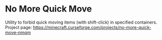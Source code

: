 # No More Quick Move
Utility to forbid quick moving items (with shift-click) in specified containers. 
Project page: https://minecraft.curseforge.com/projects/no-more-quick-move-nmqm
